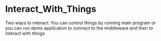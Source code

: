 # Interact_With_Things
Two ways to interact:
You can control things by running main program or you can run demo application to connect to the middleware and then to interact with things
